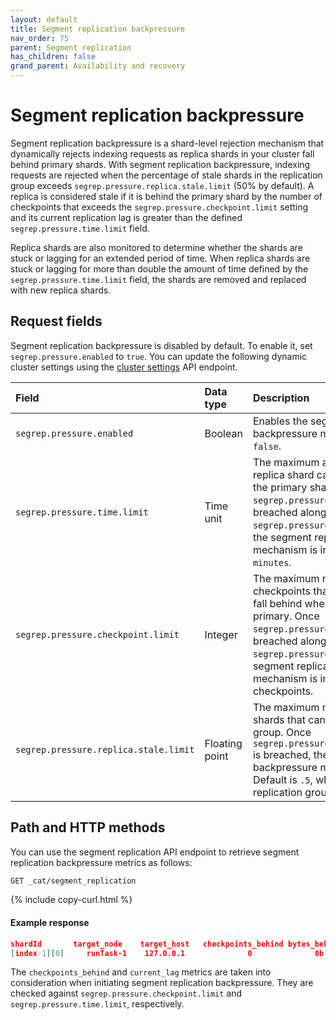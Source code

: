 ```yaml
---
layout: default
title: Segment replication backpressure
nav_order: 75
parent: Segment replication
has_children: false
grand_parent: Availability and recovery
---
```


# Segment replication backpressure

Segment replication backpressure is a shard-level rejection mechanism that dynamically rejects indexing requests as replica shards in your cluster fall behind primary shards. With segment replication backpressure, indexing requests are rejected when the percentage of stale shards in the replication group exceeds `segrep.pressure.replica.stale.limit` (50% by default). A replica is considered stale if it is behind the primary shard by the number of checkpoints that exceeds the `segrep.pressure.checkpoint.limit` setting and its current replication lag is greater than the defined `segrep.pressure.time.limit` field.

Replica shards are also monitored to determine whether the shards are stuck or lagging for an extended period of time. When replica shards are stuck or lagging for more than double the amount of time defined by the `segrep.pressure.time.limit` field, the shards are removed and replaced with new replica shards.

## Request fields

Segment replication backpressure is disabled by default. To enable it, set `segrep.pressure.enabled` to `true`. You can update the following dynamic cluster settings using the [cluster settings]({{site.url}}{{site.baseurl}}/api-reference/cluster-api/cluster-settings/) API endpoint.

| Field                                  | Data type      | Description                                                                                                                                                                                                                                                                                      |
| :------------------------------------- | :------------- | :----------------------------------------------------------------------------------------------------------------------------------------------------------------------------------------------------------------------------------------------------------------------------------------------- |
| `segrep.pressure.enabled `             | Boolean        | Enables the segment replication backpressure mechanism. Default is `false`.                                                                                                                                                                                                                      |
| `segrep.pressure.time.limit`           | Time unit      | The maximum amount of time that a replica shard can take to copy from the primary shard. Once `segrep.pressure.time.limit` is breached along with `segrep.pressure.checkpoint.limit`, the segment replication backpressure mechanism is initiated. Default is `5 minutes`.                       |
| `segrep.pressure.checkpoint.limit`     | Integer        | The maximum number of indexing checkpoints that a replica shard can fall behind when copying from primary. Once `segrep.pressure.checkpoint.limit` is breached along with `segrep.pressure.time.limit`, the segment replication backpressure mechanism is initiated. Default is `4` checkpoints. |
| `segrep.pressure.replica.stale.limit ` | Floating point | The maximum number of stale replica shards that can exist in a replication group. Once `segrep.pressure.replica.stale.limit` is breached, the segment replication backpressure mechanism is initiated. Default is `.5`, which is 50% of a replication group.                                     |

## Path and HTTP methods

You can use the segment replication API endpoint to retrieve segment replication backpressure metrics as follows:

```bash
GET _cat/segment_replication
```

{% include copy-curl.html %}

#### Example response

```json
shardId       target_node    target_host   checkpoints_behind bytes_behind   current_lag   last_completed_lag   rejected_requests
[index-1][0]     runTask-1    127.0.0.1              0              0b           0s              7ms                    0
```

The `checkpoints_behind` and `current_lag` metrics are taken into consideration when initiating segment replication backpressure. They are checked against `segrep.pressure.checkpoint.limit` and `segrep.pressure.time.limit`, respectively.
